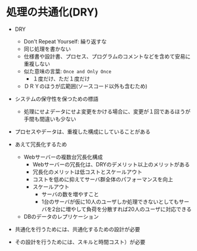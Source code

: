 # 処理の共通化(DRY)

* DRY
    * Don't Repeat Yourself: 繰り返すな
    * 同じ処理を書かない
    * 仕様書や設計書、プロセス、プログラムのコメントなどを含めて安易に重複しない
    * 似た意味の言葉: `Once and Only Once`
        * １度だけ、ただ１度だけ
    * ＤＲＹのほうが広範囲(ソースコード以外も含むため)
* システムの保守性を保つための標語
    * 処理にせよデータにせよ変更をかける場合に、変更が１回であるほうが手間も間違いも少ない

* プロセスやデータは、重複した構成にしていることがある
* あえて冗長化するため
    * Webサーバーの複数台冗長化構成
        * Webサーバーの冗長化は、DRYのデメリット以上のメリットがある
        * 冗長化のメリットは低コストとスケールアウト
        * コストを低めに抑えてサーバ群全体のパフォーマンスを向上
        * スケールアウト
            * サーバの数を増やすこと
            * 1台のサーバが仮に10人のユーザしか処理できないとしてもサーバを2台に増やして負荷を分散すれば20人のユーザに対応できる
    * DBのデータのレプリケーション
* 共通化を行うためには、共通化するための設計が必要
* その設計を行うためには、スキルと時間コスト）が必要
